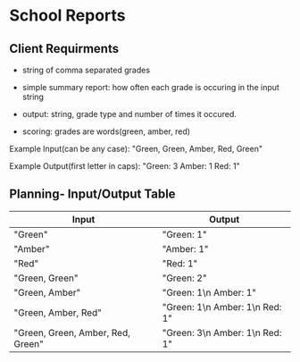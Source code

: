 # School Reports

## Client Requirments 

- string of comma separated grades 
- simple summary report: how often each grade is occuring in the input string 
- output: string, grade type and number of times it occured. 

- scoring: grades are words(green, amber, red)

Example Input(can be any case):
"Green, Green, Amber, Red, Green"

Example Output(first letter in caps): 
"Green: 3 
 Amber: 1
 Red: 1"

## Planning- Input/Output Table
 
| **Input**      | **Output**  |
| -------------  | ------------- 
| "Green" | "Green: 1" | 
| "Amber" | "Amber: 1" |
| "Red"   | "Red: 1" |
| "Green, Green" | "Green: 2" |
|"Green, Amber" | "Green: 1\n Amber: 1" |
|"Green, Amber, Red" | "Green: 1\n Amber: 1\n Red: 1" |
|"Green, Green, Amber, Red, Green" | "Green: 3\n Amber: 1\n Red: 1" |
